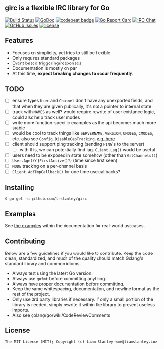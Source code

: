 ## girc is a flexible IRC library for Go

[![Build Status](https://travis-ci.org/lrstanley/girc.svg?branch=master)](https://travis-ci.org/lrstanley/girc)
[![GoDoc](https://godoc.org/github.com/lrstanley/girc?status.png)](https://godoc.org/github.com/lrstanley/girc)
[![codebeat badge](https://codebeat.co/badges/9f69c452-abc4-4dd3-9e9c-8536ad0a7b18)](https://codebeat.co/projects/github-com-lrstanley-girc)
[![Go Report Card](https://goreportcard.com/badge/github.com/lrstanley/girc)](https://goreportcard.com/report/github.com/lrstanley/girc)
[![IRC Chat](https://img.shields.io/badge/ByteIRC-%23L-blue.svg)](http://byteirc.org/channel/L)
[![GitHub Issues](https://img.shields.io/github/issues/lrstanley/girc.svg)](https://github.com/lrstanley/girc/issues)
[![license](https://img.shields.io/github/license/lrstanley/girc.svg)](https://raw.githubusercontent.com/lrstanley/girc/master/LICENSE)

## Features

- Focuses on simplicity, yet tries to still be flexible
- Only requires standard packages
- Event based triggering/responses
- Documentation is mostly on par
- At this time, **expect breaking changes to occur frequently**.

## TODO

- [ ] ensure types `User` and `Channel` don't have any unexported fields, and that when they are given publically, it's not a pointer to internal state
- [ ] track with `NAMES` as well? would require rewrite of user existance logic, could also help track user modes
- [ ] write more function-specific examples as the api becomes much more stable
- [ ] would be cool to track things like `SERVERNAME`, `VERSION`, `UMODES`, `CMODES`, etc. also see `Config.DisableCapTracking`. [e.g. here](https://github.com/lrstanley/Code/blob/master/core/triggers.py#L40-L67)
- [ ] client should support ping tracking (sending `PING`'s to the server)
  - [ ] with this, we can potentially find lag. `Client.Lag()` would be useful
- [ ] users need to be exposed in state somehow (other than `GetChannels()`)
- [ ] `User.Age()`? (`FirstActive()`?) (time since first seen)
- [ ] `MODE` tracking on a per-channel basis
- [ ] `Client.AddTmpCallback()` for one time use callbacks?

## Installing

    $ go get -u github.com/lrstanley/girc

## Examples

See [the examples](https://godoc.org/github.com/lrstanley/girc#example-package) within the documentation for real-world usecases.

## Contributing

Below are a few guidelines if you would like to contribute. Keep the code clean, standardized, and much of the quality should match Golang's standard library and common idioms.

   * Always test using the latest Go version.
   * Always use `gofmt` before committing anything.
   * Always have proper documentation before committing.
   * Keep the same whitespacing, documentation, and newline format as the rest of the project.
   * Only use 3rd party libraries if necessary. If only a small portion of the library is needed, simply rewrite it within the library to prevent useless imports.
   * Also see [golang/go/wiki/CodeReviewComments](https://github.com/golang/go/wiki/CodeReviewComments)

## License

```
The MIT License (MIT); Copyright (c) Liam Stanley <me@liamstanley.io>
```

